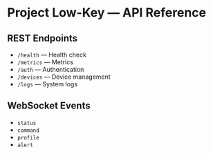 # Project Low-Key — API Reference

## REST Endpoints
- `/health` — Health check
- `/metrics` — Metrics
- `/auth` — Authentication
- `/devices` — Device management
- `/logs` — System logs

## WebSocket Events
- `status`
- `command`
- `profile`
- `alert` 
